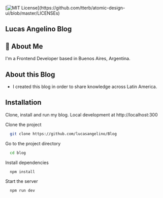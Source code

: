 [![MIT License](https://img.shields.io/apm/l/atomic-design-ui.svg?)](https://github.com/tterb/atomic-design-ui/blob/master/LICENSEs)

## Lucas Angelino Blog

## 🚀 About Me

I'm a Frontend Developer based in Buenos Aires, Argentina.

## About this Blog

- I created this blog in order to share knowledge across Latin America.

## Installation

Clone, install and run my blog. Local development at http://localhost:300

Clone the project

```bash
  git clone https://github.com/lucasangelino/Blog
```

Go to the project directory

```bash
  cd blog
```

Install dependencies

```bash
  npm install
```

Start the server

```bash
  npm run dev
```
